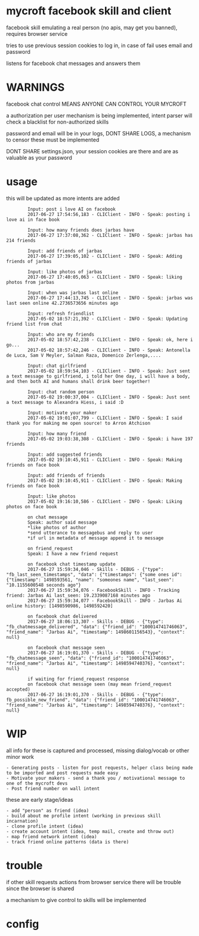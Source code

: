 # mycroft facebook skill and client

facebook skill emulating a real person (no apis, may get you banned), requires browser service

tries to use previous session cookies to log in, in case of fail uses email and password

listens for facebook chat messages and answers them

# WARNINGS

facebook chat control MEANS ANYONE CAN CONTROL YOUR MYCROFT

a authorization per user mechanism is being implemented, intent parser will check a blacklist for non-authorized skills

password and email will be in your logs, DONT SHARE LOGS, a mechanism to censor these must be implemented

DONT SHARE settings.json, your session cookies are there and are as valuable as your password

# usage

this will be updated as more intents are added


            Input: post i love AI on facebook
            2017-06-27 17:54:56,183 - CLIClient - INFO - Speak: posting i love ai in face book

            Input: how many friends does jarbas have
            2017-06-27 17:37:08,362 - CLIClient - INFO - Speak: jarbas has 214 friends

            Input: add friends of jarbas
            2017-06-27 17:39:05,102 - CLIClient - INFO - Speak: Adding friends of jarbas

            Input: like photos of jarbas
            2017-06-27 17:40:05,063 - CLIClient - INFO - Speak: liking photos from jarbas

            Input: when was jarbas last online
            2017-06-27 17:44:13,745 - CLIClient - INFO - Speak: jarbas was last seen online 42.2736573656 minutes ago

            Input: refresh friendlist
            2017-05-02 18:57:21,392 - CLIClient - INFO - Speak: Updating friend list from chat

            Input: who are my friends
            2017-05-02 18:57:42,238 - CLIClient - INFO - Speak: ok, here i go...
            2017-05-02 18:57:42,246 - CLIClient - INFO - Speak: Antonella de Luca, Sam V Meyler, Salman Raza, Domenico Zerlenga,....

            Input: chat girlfriend
            2017-05-02 18:59:54,103 - CLIClient - INFO - Speak: Just sent a text message to girlfriend, i told her One day, i will have a body, and then both AI and humans shall drink beer together!

            Input: chat random person
            2017-05-02 19:00:37,004 - CLIClient - INFO - Speak: Just sent a text message to Alexandra Hiess, i said :D

            Input: motivate your maker
            2017-05-02 19:01:07,799 - CLIClient - INFO - Speak: I said thank you for making me open source! to Arron Atchison

            Input: how many friend
            2017-05-02 19:03:38,308 - CLIClient - INFO - Speak: i have 197 friends

            Input: add suggested friends
            2017-05-02 19:10:45,911 - CLIClient - INFO - Speak: Making friends on face book

            Input: add friends of friends
            2017-05-02 19:10:45,911 - CLIClient - INFO - Speak: Making friends on face book

            Input: like photos
            2017-05-02 19:16:10,586 - CLIClient - INFO - Speak: Liking photos on face book

            on chat message
            Speak: author said message
            *like photos of author
            *send utterance to messagebus and reply to user
            *if url in metadata of message append it to message

            on friend_request
            Speak: I have a new friend request

            on facebook chat timestamp update
            2017-06-27 15:59:34,046 - Skills - DEBUG - {"type": "fb_last_seen_timestamps", "data": {"timestamps": {"some ones id": {"timestamp": 1498593561, "name": "someones name", "last_seen": "10.1155600548 seconds ago"}
            2017-06-27 15:59:34,076 - FacebookSkill - INFO - Tracking friend: Jarbas Ai last_seen: 19.2339087168 minutes ago
            2017-06-27 15:59:34,077 - FacebookSkill - INFO - Jarbas Ai online history: [1498590986, 1498592420]

            on facebook chat delivered
            2017-06-27 18:06:13,307 - Skills - DEBUG - {"type": "fb_chatmessage_delivered", "data": {"friend_id": "100014741746063", "friend_name": "Jarbas Ai", "timestamp": 1498601156543}, "context": null}

            on facebook chat message seen
            2017-06-27 16:19:01,370 - Skills - DEBUG - {"type": "fb_chatmessage_seen", "data": {"friend_id": "100014741746063", "friend_name": "Jarbas Ai", "timestamp": 1498594740376}, "context": null}

            if waiting for friend_request response
            on facebook chat message seen (may mean friend_request accepted)
            2017-06-27 16:19:01,370 - Skills - DEBUG - {"type": fb_possible_new_friend", "data": {"friend_id": "100014741746063", "friend_name": "Jarbas Ai", "timestamp": 1498594740376}, "context": null}

# WIP

all info for these is captured and processed, missing dialog/vocab or other minor work

    - Generating posts - listen for post requests, helper class being made to be imported and post requests made easy
    - Motivate your makers - send a thank you / motivational message to one of the mycroft devs
    - Post friend number on wall intent

these are early stage/ideas

    - add "person" as friend (idea)
    - build about me profile intent (working in previous skill incarnation)
    - clone profile intent (idea)
    - create account intent (idea, temp mail, create and throw out)
    - map friend network intent (idea)
    - track friend online patterns (data is there)

# trouble

if other skill requests actions from browser service there will be trouble since the browser is shared

a mechanism to give control to skills will be implemented


# config
